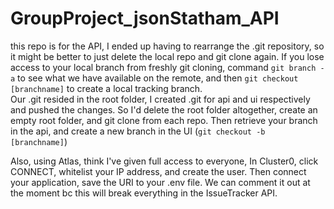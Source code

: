 # GroupProject_jsonStatham_API

this repo is for the API, I ended up having to rearrange the .git repository, so it might be better to just delete the local repo and git clone again. If you lose access to your local branch from freshly git cloning, command `git branch -a` to see what we have available on the remote, and then `git checkout [branchname]` to create a local tracking branch.   
Our .git resided in the root folder, I created .git for api and ui respectively and pushed the changes. So I'd delete the root folder altogether, create an empty root folder, and git clone from each repo. Then retrieve your branch in the api, and create a new branch in the UI (`git checkout -b [branchname]`)  
  
Also, using Atlas, think I've given full access to everyone, In Cluster0, click CONNECT, whitelist your IP address, and create the user. Then connect your application, save the URI to your .env file. We can comment it out at the moment bc this will break everything in the IssueTracker API. 
